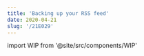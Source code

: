 ```yaml
---
title: 'Backing up your RSS feed'
date: 2020-04-21
slug: '/21E029'
---
```


import WIP from '@site/src/components/WIP'

<WIP />
